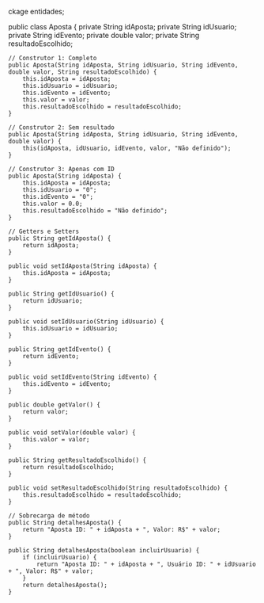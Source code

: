 ckage entidades;

public class Aposta {
    private String idAposta;
    private String idUsuario;
    private String idEvento;
    private double valor;
    private String resultadoEscolhido;

    // Construtor 1: Completo
    public Aposta(String idAposta, String idUsuario, String idEvento, double valor, String resultadoEscolhido) {
        this.idAposta = idAposta;
        this.idUsuario = idUsuario;
        this.idEvento = idEvento;
        this.valor = valor;
        this.resultadoEscolhido = resultadoEscolhido;
    }

    // Construtor 2: Sem resultado
    public Aposta(String idAposta, String idUsuario, String idEvento, double valor) {
        this(idAposta, idUsuario, idEvento, valor, "Não definido");
    }

    // Construtor 3: Apenas com ID
    public Aposta(String idAposta) {
        this.idAposta = idAposta;
        this.idUsuario = "0";
        this.idEvento = "0";
        this.valor = 0.0;
        this.resultadoEscolhido = "Não definido";
    }

    // Getters e Setters
    public String getIdAposta() {
        return idAposta;
    }

    public void setIdAposta(String idAposta) {
        this.idAposta = idAposta;
    }

    public String getIdUsuario() {
        return idUsuario;
    }

    public void setIdUsuario(String idUsuario) {
        this.idUsuario = idUsuario;
    }

    public String getIdEvento() {
        return idEvento;
    }

    public void setIdEvento(String idEvento) {
        this.idEvento = idEvento;
    }

    public double getValor() {
        return valor;
    }

    public void setValor(double valor) {
        this.valor = valor;
    }

    public String getResultadoEscolhido() {
        return resultadoEscolhido;
    }

    public void setResultadoEscolhido(String resultadoEscolhido) {
        this.resultadoEscolhido = resultadoEscolhido;
    }

    // Sobrecarga de método
    public String detalhesAposta() {
        return "Aposta ID: " + idAposta + ", Valor: R$" + valor;
    }

    public String detalhesAposta(boolean incluirUsuario) {
        if (incluirUsuario) {
            return "Aposta ID: " + idAposta + ", Usuário ID: " + idUsuario + ", Valor: R$" + valor;
        }
        return detalhesAposta();
    }
